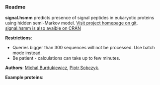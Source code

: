 ### Readme  
  
**signal.hsmm** predicts presence of signal peptides in eukaryotic proteins using hidden semi-Markov model. [Visit project homepage on git](http://github.com/michbur/signal.hsmm).  
[signal.hsmm is also avaible on CRAN](http://cran.r-project.org/web/packages/signal.hsmm)

**Restrictions**:
* Queries bigger than 300 sequences will not be processed. Use batch mode instead.  
* Be patient - calculations can take up to few minutes.  

**Authors**: [Michal Burdukiewicz](http://www.smorfland.uni.wroc.pl/), [Piotr Sobczyk](http://prac.im.pwr.wroc.pl/~sobczyk/).

**Example proteins**:


